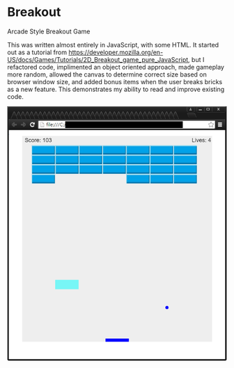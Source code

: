 # Breakout
Arcade Style Breakout Game 

This was written almost entirely in JavaScript, with some HTML. It started out as a tutorial from https://developer.mozilla.org/en-US/docs/Games/Tutorials/2D_Breakout_game_pure_JavaScript, but I refactored code, implimented an object oriented approach, made gameplay more random, allowed the canvas to determine correct size based on browser window size, and added bonus items when the user breaks bricks as a new feature. This demonstrates my ability to read and improve existing code.

![screenshot](screenshot.png)
